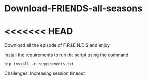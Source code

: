 # Download-FRIENDS-all-seasons
<<<<<<< HEAD
=======
Download all the episode of F.R.I.E.N.D.S and enjoy

Install the requirements to run the script using the command

    pip install -r requirements.txt
 
Challenges:
    Increasing session timeout
